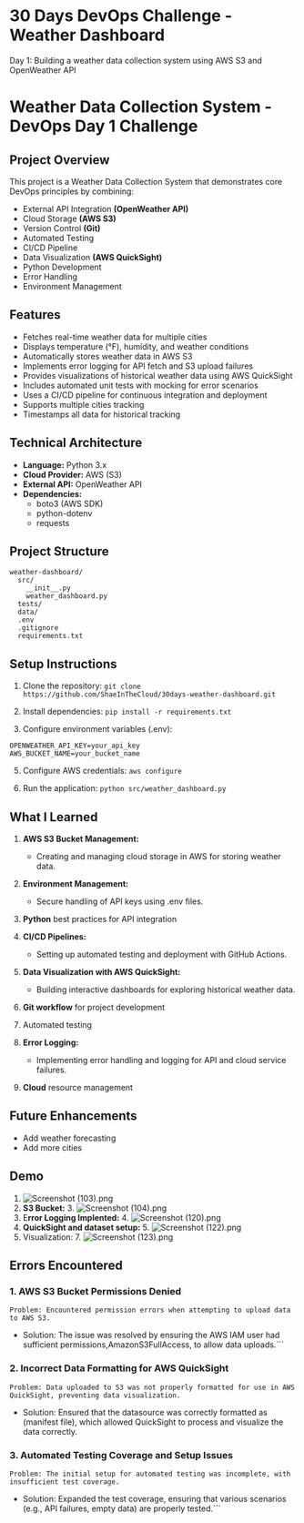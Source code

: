 # 30 Days DevOps Challenge - Weather Dashboard

Day 1: Building a weather data collection system using AWS S3 and OpenWeather API

# Weather Data Collection System - DevOps Day 1 Challenge

## Project Overview
This project is a Weather Data Collection System that demonstrates core DevOps principles by combining:
- External API Integration **(OpenWeather API)**
- Cloud Storage **(AWS S3)**
- Version Control **(Git)**
- Automated Testing
- CI/CD Pipeline
- Data Visualization **(AWS QuickSight)**
- Python Development
- Error Handling
- Environment Management

## Features
- Fetches real-time weather data for multiple cities
- Displays temperature (°F), humidity, and weather conditions
- Automatically stores weather data in AWS S3
- Implements error logging for API fetch and S3 upload failures
- Provides visualizations of historical weather data using AWS QuickSight
- Includes automated unit tests with mocking for error scenarios
- Uses a CI/CD pipeline for continuous integration and deployment
- Supports multiple cities tracking
- Timestamps all data for historical tracking

## Technical Architecture
- **Language:** Python 3.x
- **Cloud Provider:** AWS (S3)
- **External API:** OpenWeather API
- **Dependencies:** 
  - boto3 (AWS SDK)
  - python-dotenv
  - requests

## Project Structure
````
weather-dashboard/
  src/
    __init__.py
    weather_dashboard.py
  tests/
  data/
  .env
  .gitignore
  requirements.txt
  ````

## Setup Instructions
1. Clone the repository:
```git clone https://github.com/ShaeInTheCloud/30days-weather-dashboard.git```

2. Install dependencies:
``
 pip install -r requirements.txt
``
3. Configure environment variables (.env):
``` 
OPENWEATHER_API_KEY=your_api_key
AWS_BUCKET_NAME=your_bucket_name
```
5. Configure AWS credentials:
```aws configure```

6. Run the application:
```python src/weather_dashboard.py```

## What I Learned

1. **AWS S3 Bucket Management:**
   -  Creating and managing cloud storage in AWS for storing weather data.


2. **Environment Management:** 
   - Secure handling of API keys using .env files.


3. **Python** best practices for API integration


4. **CI/CD Pipelines:** 
   - Setting up automated testing and deployment with GitHub Actions.


5. **Data Visualization with AWS QuickSight:**
   - Building interactive dashboards for exploring historical weather data.


6. **Git workflow** for project development


7.  Automated testing


8. **Error Logging:** 
   - Implementing error handling and logging for API and cloud service failures.


9. **Cloud** resource management


## Future Enhancements

- Add weather forecasting
- Add more cities

## Demo
1. ![Screenshot (103).png](..%2F..%2FPictures%2FScreenshots%2FScreenshot%20%28103%29.png)
2. **S3 Bucket:**
   3. ![Screenshot (104).png](..%2F..%2FPictures%2FScreenshots%2FScreenshot%20%28104%29.png)
3. E**rror Logging Implented:**
   4. ![Screenshot (120).png](..%2F..%2FPictures%2FScreenshots%2FScreenshot%20%28120%29.png)
4. **QuickSight and dataset setup:**
   5. ![Screenshot (122).png](..%2F..%2FPictures%2FScreenshots%2FScreenshot%20%28122%29.png)
6. Visualization:
   7. ![Screenshot (123).png](..%2F..%2FPictures%2FScreenshots%2FScreenshot%20%28123%29.png)
## Errors Encountered

### 1. AWS S3 Bucket Permissions Denied
    Problem: Encountered permission errors when attempting to upload data to AWS S3.

- Solution: The issue was resolved by ensuring the AWS IAM user had sufficient permissions,AmazonS3FullAccess, to allow data uploads.```

### 2.  Incorrect Data Formatting for AWS QuickSight
    Problem: Data uploaded to S3 was not properly formatted for use in AWS QuickSight, preventing data visualization.
- Solution:  Ensured that the datasource  was correctly formatted as (manifest file), which allowed QuickSight to process and visualize the data correctly.

### 3. Automated Testing Coverage and Setup Issues
    Problem: The initial setup for automated testing was incomplete, with insufficient test coverage.

- Solution: Expanded the test coverage, ensuring that various scenarios (e.g., API failures, empty data) are properly tested.```



